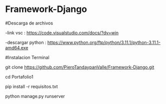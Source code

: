 # Framework-Django

#Descarga de archivos 

-link vsc : https://code.visualstudio.com/docs/?dv=win

-descargar python : https://www.python.org/ftp/python/3.11.1/python-3.11.1-amd64.exe

#Instalacion Terminal

git clone https://github.com/PieroTandaypanValle/Framework-Django.git

cd Portafolio1

pip install -r requisitos.txt

python manage.py runserver
